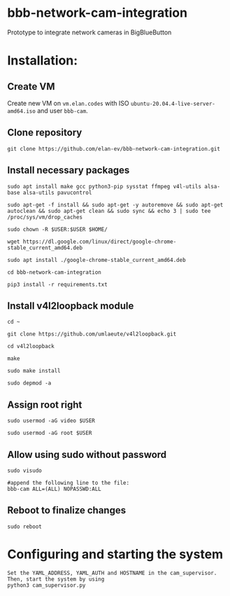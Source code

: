 # bbb-network-cam-integration
Prototype to integrate network cameras in BigBlueButton

# Installation:

## Create VM

Create new VM on `vm.elan.codes` with ISO `ubuntu-20.04.4-live-server-amd64.iso` and user `bbb-cam`.

## Clone repository

```
git clone https://github.com/elan-ev/bbb-network-cam-integration.git
```

## Install necessary packages

```
sudo apt install make gcc python3-pip sysstat ffmpeg v4l-utils alsa-base alsa-utils pavucontrol

sudo apt-get -f install && sudo apt-get -y autoremove && sudo apt-get autoclean && sudo apt-get clean && sudo sync && echo 3 | sudo tee /proc/sys/vm/drop_caches

sudo chown -R $USER:$USER $HOME/

wget https://dl.google.com/linux/direct/google-chrome-stable_current_amd64.deb

sudo apt install ./google-chrome-stable_current_amd64.deb

cd bbb-network-cam-integration

pip3 install -r requirements.txt
```

## Install v4l2loopback module

```
cd ~

git clone https://github.com/umlaeute/v4l2loopback.git

cd v4l2loopback

make

sudo make install

sudo depmod -a
```

## Assign root right 

```
sudo usermod -aG video $USER

sudo usermod -aG root $USER
```

## Allow using sudo without password
```
sudo visudo

#append the following line to the file:
bbb-cam ALL=(ALL) NOPASSWD:ALL
```

## Reboot to finalize changes

```
sudo reboot
```

# Configuring and starting the system
```
Set the YAML_ADDRESS, YAML_AUTH and HOSTNAME in the cam_supervisor. Then, start the system by using
python3 cam_supervisor.py
```